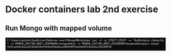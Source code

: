 # Docker containers lab 2nd exercise

## Run Mongo with mapped volume

![DockerPage](screenshots/5.png)
